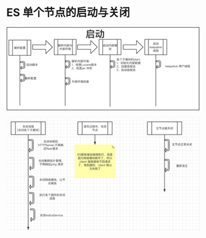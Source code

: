 # ES 单个节点的启动与关闭

![&#x8282;&#x70B9;&#x542F;&#x52A8;](../.gitbook/assets/image%20%2819%29.png)

![&#x8282;&#x70B9;&#x5173;&#x95ED;](../.gitbook/assets/image%20%2811%29.png)

